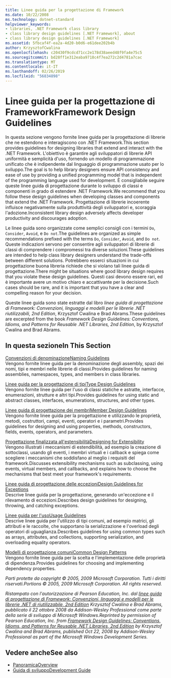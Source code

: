 ```yaml
---
title: Linee guida per la progettazione di Framework
ms.date: 10/22/2008
ms.technology: dotnet-standard
helpviewer_keywords:
- libraries, .NET Framework class library
- class library design guidelines [.NET Framework], about
- class library design guidelines [.NET Framework]
ms.assetid: 5fbcaf4f-ea2a-4d20-b0d6-e61dee202b4b
author: KrzysztofCwalina
ms.openlocfilehash: c20430f9cdcd71cc2e178d38aeed48f9fa4e75c5
ms.sourcegitcommit: bd28ff1e312eaba9718c4f7ea272c2d4781a7cac
ms.translationtype: MT
ms.contentlocale: it-IT
ms.lasthandoff: 02/26/2019
ms.locfileid: "56834898"
---
```

# <a name="framework-design-guidelines"></a><span data-ttu-id="30614-102">Linee guida per la progettazione di Framework</span><span class="sxs-lookup"><span data-stu-id="30614-102">Framework Design Guidelines</span></span>
<span data-ttu-id="30614-103">In questa sezione vengono fornite linee guida per la progettazione di librerie che ne estendono e interagiscono con .NET Framework.</span><span class="sxs-lookup"><span data-stu-id="30614-103">This section provides guidelines for designing libraries that extend and interact with the .NET Framework.</span></span> <span data-ttu-id="30614-104">L'obiettivo è garantire agli sviluppatori di librerie API uniformità e semplicità d'uso, fornendo un modello di programmazione unificato che è indipendente dal linguaggio di programmazione usato per lo sviluppo.</span><span class="sxs-lookup"><span data-stu-id="30614-104">The goal is to help library designers ensure API consistency and ease of use by providing a unified programming model that is independent of the programming language used for development.</span></span> <span data-ttu-id="30614-105">È consigliabile seguire queste linee guida di progettazione durante lo sviluppo di classi e componenti in grado di estendere .NET Framework.</span><span class="sxs-lookup"><span data-stu-id="30614-105">We recommend that you follow these design guidelines when developing classes and components that extend the .NET Framework.</span></span> <span data-ttu-id="30614-106">Progettazione di librerie incoerente influisce negativamente sulla produttività degli sviluppatori e, scoraggia l'adozione.</span><span class="sxs-lookup"><span data-stu-id="30614-106">Inconsistent library design adversely affects developer productivity and discourages adoption.</span></span>  
  
 <span data-ttu-id="30614-107">Le linee guida sono organizzate come semplici consigli con i termini `Do`, `Consider`, `Avoid`, e `Do not`.</span><span class="sxs-lookup"><span data-stu-id="30614-107">The guidelines are organized as simple recommendations prefixed with the terms `Do`, `Consider`, `Avoid`, and `Do not`.</span></span> <span data-ttu-id="30614-108">Queste indicazioni servono per consentire agli sviluppatori di librerie di classi di comprendere i compromessi tra diverse soluzioni.</span><span class="sxs-lookup"><span data-stu-id="30614-108">These guidelines are intended to help class library designers understand the trade-offs between different solutions.</span></span> <span data-ttu-id="30614-109">Potrebbero esserci situazioni in cui progettazione buona libreria richiede che si violano tali linee guida di progettazione.</span><span class="sxs-lookup"><span data-stu-id="30614-109">There might be situations where good library design requires that you violate these design guidelines.</span></span> <span data-ttu-id="30614-110">Questi casi devono essere rari, ed è importante avere un motivo chiaro e accattivante per la decisione.</span><span class="sxs-lookup"><span data-stu-id="30614-110">Such cases should be rare, and it is important that you have a clear and compelling reason for your decision.</span></span>  
  
 <span data-ttu-id="30614-111">Queste linee guida sono state estratte dal libro *linee guida di progettazione di Framework: Convenzioni, linguaggi e modelli per le librerie .NET riutilizzabili, 2nd Edition*, Krzysztof Cwalina e Brad Abrams.</span><span class="sxs-lookup"><span data-stu-id="30614-111">These guidelines are excerpted from the book *Framework Design Guidelines: Conventions, Idioms, and Patterns for Reusable .NET Libraries, 2nd Edition*, by Krzysztof Cwalina and Brad Abrams.</span></span>  
  
## <a name="in-this-section"></a><span data-ttu-id="30614-112">In questa sezione</span><span class="sxs-lookup"><span data-stu-id="30614-112">In This Section</span></span>  
 [<span data-ttu-id="30614-113">Convenzioni di denominazione</span><span class="sxs-lookup"><span data-stu-id="30614-113">Naming Guidelines</span></span>](../../../docs/standard/design-guidelines/naming-guidelines.md)  
 <span data-ttu-id="30614-114">Vengono fornite linee guida per la denominazione degli assembly, spazi dei nomi, tipi e membri nelle librerie di classi.</span><span class="sxs-lookup"><span data-stu-id="30614-114">Provides guidelines for naming assemblies, namespaces, types, and members in class libraries.</span></span>  
  
 [<span data-ttu-id="30614-115">Linee guida per la progettazione di tipi</span><span class="sxs-lookup"><span data-stu-id="30614-115">Type Design Guidelines</span></span>](../../../docs/standard/design-guidelines/type.md)  
 <span data-ttu-id="30614-116">Vengono fornite linee guida per l'uso di classi statiche e astratte, interfacce, enumerazioni, strutture e altri tipi.</span><span class="sxs-lookup"><span data-stu-id="30614-116">Provides guidelines for using static and abstract classes, interfaces, enumerations, structures, and other types.</span></span>  
  
 [<span data-ttu-id="30614-117">Linee guida di progettazione dei membri</span><span class="sxs-lookup"><span data-stu-id="30614-117">Member Design Guidelines</span></span>](../../../docs/standard/design-guidelines/member.md)  
 <span data-ttu-id="30614-118">Vengono fornite linee guida per la progettazione e utilizzando le proprietà, metodi, costruttori, campi, eventi, operatori e i parametri.</span><span class="sxs-lookup"><span data-stu-id="30614-118">Provides guidelines for designing and using properties, methods, constructors, fields, events, operators, and parameters.</span></span>  
  
 [<span data-ttu-id="30614-119">Progettazione finalizzata all'estensibilità</span><span class="sxs-lookup"><span data-stu-id="30614-119">Designing for Extensibility</span></span>](../../../docs/standard/design-guidelines/designing-for-extensibility.md)  
 <span data-ttu-id="30614-120">Vengono illustrati i meccanismi di estendibilità, ad esempio la creazione di sottoclassi, usando gli eventi, i membri virtuali e i callback e spiega come scegliere i meccanismi che soddisfano al meglio i requisiti del framework.</span><span class="sxs-lookup"><span data-stu-id="30614-120">Discusses extensibility mechanisms such as subclassing, using events, virtual members, and callbacks, and explains how to choose the mechanisms that best meet your framework's requirements.</span></span>  
  
 [<span data-ttu-id="30614-121">Linee guida di progettazione delle eccezioni</span><span class="sxs-lookup"><span data-stu-id="30614-121">Design Guidelines for Exceptions</span></span>](../../../docs/standard/design-guidelines/exceptions.md)  
 <span data-ttu-id="30614-122">Descrive linee guida per la progettazione, generando un'eccezione e il rilevamento di eccezioni.</span><span class="sxs-lookup"><span data-stu-id="30614-122">Describes design guidelines for designing, throwing, and catching exceptions.</span></span>  
  
 [<span data-ttu-id="30614-123">Linee guida per l'uso</span><span class="sxs-lookup"><span data-stu-id="30614-123">Usage Guidelines</span></span>](../../../docs/standard/design-guidelines/usage-guidelines.md)  
 <span data-ttu-id="30614-124">Descrive linee guida per l'utilizzo di tipi comuni, ad esempio matrici, gli attributi e le raccolte, che supportano la serializzazione e l'overload degli operatori di uguaglianza.</span><span class="sxs-lookup"><span data-stu-id="30614-124">Describes guidelines for using common types such as arrays, attributes, and collections, supporting serialization, and overloading equality operators.</span></span>  
  
 [<span data-ttu-id="30614-125">Modelli di progettazione comuni</span><span class="sxs-lookup"><span data-stu-id="30614-125">Common Design Patterns</span></span>](../../../docs/standard/design-guidelines/common-design-patterns.md)  
 <span data-ttu-id="30614-126">Vengono fornite linee guida per la scelta e l'implementazione delle proprietà di dipendenza.</span><span class="sxs-lookup"><span data-stu-id="30614-126">Provides guidelines for choosing and implementing dependency properties.</span></span>  
  
 <span data-ttu-id="30614-127">*Parti protette da copyright © 2005, 2009 Microsoft Corporation. Tutti i diritti riservati.*</span><span class="sxs-lookup"><span data-stu-id="30614-127">*Portions © 2005, 2009 Microsoft Corporation. All rights reserved.*</span></span>  
  
 <span data-ttu-id="30614-128">*Ristampato con l'autorizzazione di Pearson Education, Inc. dal [linee guida di progettazione di Framework: Convenzioni, linguaggi e modelli per le librerie .NET di riutilizzabile, 2nd Edition](https://www.informit.com/store/framework-design-guidelines-conventions-idioms-and-9780321545619) Krzysztof Cwalina e Brad Abrams, pubblicato il 22 ottobre 2008 da Addison-Wesley Professional come parte della serie di sviluppo di Microsoft Windows.*</span><span class="sxs-lookup"><span data-stu-id="30614-128">*Reprinted by permission of Pearson Education, Inc. from [Framework Design Guidelines: Conventions, Idioms, and Patterns for Reusable .NET Libraries, 2nd Edition](https://www.informit.com/store/framework-design-guidelines-conventions-idioms-and-9780321545619) by Krzysztof Cwalina and Brad Abrams, published Oct 22, 2008 by Addison-Wesley Professional as part of the Microsoft Windows Development Series.*</span></span>  
  
## <a name="see-also"></a><span data-ttu-id="30614-129">Vedere anche</span><span class="sxs-lookup"><span data-stu-id="30614-129">See also</span></span>

- [<span data-ttu-id="30614-130">Panoramica</span><span class="sxs-lookup"><span data-stu-id="30614-130">Overview</span></span>](../../../docs/framework/get-started/overview.md)
- [<span data-ttu-id="30614-131">Guida di sviluppo</span><span class="sxs-lookup"><span data-stu-id="30614-131">Development Guide</span></span>](../../../docs/framework/development-guide.md)
